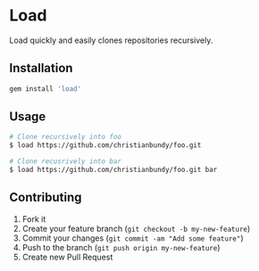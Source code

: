 # Load

Load quickly and easily clones repositories recursively.

## Installation

```sh
gem install 'load'
```

## Usage

```sh
# Clone recursively into foo
$ load https://github.com/christianbundy/foo.git

# Clone recusrively into bar
$ load https://github.com/christianbundy/foo.git bar
```

## Contributing

1. Fork it
2. Create your feature branch (`git checkout -b my-new-feature`)
3. Commit your changes (`git commit -am "Add some feature"`)
4. Push to the branch (`git push origin my-new-feature`)
5. Create new Pull Request
